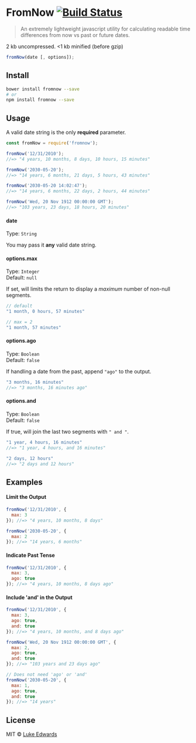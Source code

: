 # FromNow [![Build Status](https://travis-ci.org/lukeed/fromNow.svg?branch=master)](https://travis-ci.org/lukeed/fromNow)

> An extremely lightweight javascript utility for calculating readable time differences from now vs past or future dates.

2 kb uncompressed. <1 kb minified (before gzip)

```javascript
fromNow(date [, options]);
```

## Install

```bash
bower install fromnow --save
# or
npm install fromnow --save
```

## Usage

A valid date string is the only **required** parameter.

```js
const fromNow = require('fromnow');

fromNow('12/31/2010');
//=> "4 years, 10 months, 8 days, 10 hours, 15 minutes"

fromNow('2030-05-20');
//=> "14 years, 6 months, 21 days, 5 hours, 43 minutes"

fromNow('2030-05-20 14:02:47');
//=> "14 years, 6 months, 22 days, 2 hours, 44 minutes"

fromNow('Wed, 20 Nov 1912 00:00:00 GMT');
//=> "103 years, 23 days, 18 hours, 20 minutes"
```

#### date
Type: `String`

You may pass it **any** valid date string.

#### options.max
Type: `Integer`<br>
Default: `null`

If set, will limits the return to display a *maximum* number of non-null segments.

```javascript
// default
"1 month, 0 hours, 57 minutes"

// max = 2
"1 month, 57 minutes"
```

#### options.ago

Type: `Boolean`<br>
Default: `false`

If handling a date from the past, append `"ago"` to the output.

```javascript
"3 months, 16 minutes"
//=> "3 months, 16 minutes ago"
```

#### options.and
Type: `Boolean`<br>
Default: `false`

If true, will join the last two segments with `" and "`.

```javascript
"1 year, 4 hours, 16 minutes"
//=> "1 year, 4 hours, and 16 minutes"

"2 days, 12 hours"
//=> "2 days and 12 hours"
```

## Examples

#### Limit the Output
```javascript
fromNow('12/31/2010', {
  max: 3
}); //=> "4 years, 10 months, 8 days"

fromNow('2030-05-20', {
  max: 2
}); //=> "14 years, 6 months"
```

#### Indicate Past Tense
```javascript
fromNow('12/31/2010', {
  max: 3,
  ago: true
}); //=> "4 years, 10 months, 8 days ago"
```

#### Include 'and' in the Output
```javascript
fromNow('12/31/2010', {
  max: 3,
  ago: true,
  and: true
}); //=> "4 years, 10 months, and 8 days ago"

fromNow('Wed, 20 Nov 1912 00:00:00 GMT', {
  max: 2,
  ago: true,
  and: true
}); //=> "103 years and 23 days ago"

// Does not need 'ago' or 'and'
fromNow('2030-05-20', {
  max: 1,
  ago: true,
  and: true
}); //=> "14 years"
```


## License

MIT © [Luke Edwards](https://lukeed.com)
